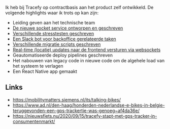 Ik heb bij Tracefy op contractbasis aan het product zelf ontwikkeld. De volgende highlights waar ik trots op kan zijn:
- Leiding geven aan het technische team
- [De nieuwe socket service ontworpen en geschreven](/project/tracefy/socket-service)
- [Verschillende stresstesten geschreven](/project/tracefy/socket-service)
- [Een Slack bot voor backoffice gerelateerde taken](/project/tracefy/slack-bot)
- [Verschillende migratie scripts geschreven](/project/tracefy/migration)
- [Real-time (locatie) updates naar de frontend versturen via websockets](/project/tracefy/realtime-updates)
- Geautomatiseerde deploy pipelines geschreven
- Het nabouwen van legacy code in nieuwe code om de algehele load van het systeem te verlagen
- Een React Native app gemaakt

## Links
- https://mobilitymatters.siemens.nl/its/talking-bikes/
- https://www.ad.nl/den-haag/honderden-nederlandse-e-bikes-in-belgie-teruggevonden-een-gps-trackertje-was-genoeg~af4da36e/
- https://nieuwsfiets.nu/2020/09/15/tracefy-stapt-met-gps-tracker-in-consumentenmarkt/


